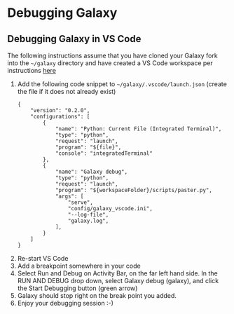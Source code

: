 
# Debugging Galaxy

## Debugging Galaxy in VS Code 

The following instructions assume that you have cloned your Galaxy fork into the `~/galaxy` directory and have created a VS Code workspace per instructions [here](./debugging_tests.md)

1. Add the following code snippet to `~/galaxy/.vscode/launch.json` (create the file if it does not already exist)
    ``` 
    {
        "version": "0.2.0",
        "configurations": [
            {
                "name": "Python: Current File (Integrated Terminal)",
                "type": "python",
                "request": "launch",
                "program": "${file}",
                "console": "integratedTerminal"
            },
            {
                "name": "Galaxy debug",
                "type": "python",
                "request": "launch",
                "program": "${workspaceFolder}/scripts/paster.py",
                "args": [
                    "serve",
                    "config/galaxy_vscode.ini",
                    "--log-file",
                    "galaxy.log",
                ],
            }
        ]
    }

    ```
2. Re-start VS Code
3. Add a breakpoint somewhere in your code
4. Select Run and Debug on Activity Bar, on the far left hand side. In the RUN AND DEBUG drop down, select Galaxy debug (galaxy), and click the Start Debugging button (green arrow)
5. Galaxy should stop right on the break point you added.
6. Enjoy your debugging session :-)
